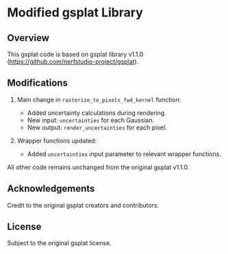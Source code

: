 # Modified gsplat Library

## Overview

This gsplat code is based on gsplat library v1.1.0 (https://github.com/nerfstudio-project/gsplat).

## Modifications

1. Main change in `rasterize_to_pixels_fwd_kernel` function:
   - Added uncertainty calculations during rendering.
   - New input: `uncertainties` for each Gaussian.
   - New output: `render_uncertainties` for each pixel.

2. Wrapper functions updated:
   - Added `uncertainties` input parameter to relevant wrapper functions.

All other code remains unchanged from the original gsplat v1.1.0.

## Acknowledgements

Credit to the original gsplat creators and contributors.

## License

Subject to the original gsplat license.